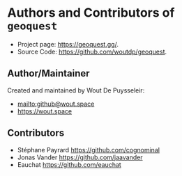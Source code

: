 # Authors and Contributors of `geoquest`

-   Project page: <https://geoquest.gg/>.
-   Source Code: <https://github.com/woutdp/geoquest>.

## Author/Maintainer

Created and maintained by Wout De Puysseleir:

-   <mailto:github@wout.space>
-   <https://wout.space>

## Contributors

-   Stéphane Payrard <https://github.com/cognominal>
-   Jonas Vander <https://github.com/jaavander>
-   Eauchat <https://github.com/eauchat>
